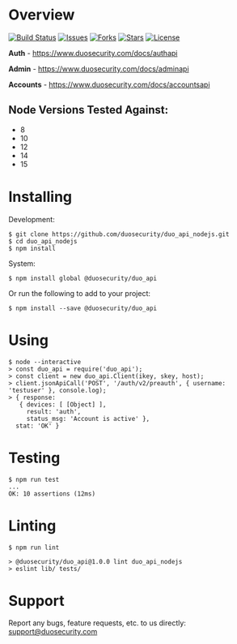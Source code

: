 # Overview

[![Build Status](https://travis-ci.org/duosecurity/duo_api_nodejs.svg?branch=master)](https://travis-ci.org/duosecurity/duo_api_nodejs)
[![Issues](https://img.shields.io/github/issues/duosecurity/duo_api_nodejs)](https://github.com/duosecurity/duo_api_nodejs/issues)
[![Forks](https://img.shields.io/github/forks/duosecurity/duo_api_nodejs)](https://github.com/duosecurity/duo_api_nodejs/network/members)
[![Stars](https://img.shields.io/github/stars/duosecurity/duo_api_nodejs)](https://github.com/duosecurity/duo_api_nodejs/stargazers)
[![License](https://img.shields.io/badge/License-View%20License-orange)](https://github.com/duosecurity/duo_api_nodejs/blob/master/LICENSE)

**Auth** - https://www.duosecurity.com/docs/authapi

**Admin** - https://www.duosecurity.com/docs/adminapi

**Accounts** - https://www.duosecurity.com/docs/accountsapi

## Node Versions Tested Against:
* 8
* 10
* 12
* 14
* 15

# Installing

Development:

```
$ git clone https://github.com/duosecurity/duo_api_nodejs.git
$ cd duo_api_nodejs
$ npm install
```

System:

```
$ npm install global @duosecurity/duo_api
```

Or run the following to add to your project:

```
$ npm install --save @duosecurity/duo_api
```

# Using

```
$ node --interactive
> const duo_api = require('duo_api');
> const client = new duo_api.Client(ikey, skey, host);
> client.jsonApiCall('POST', '/auth/v2/preauth', { username: 'testuser' }, console.log);
> { response:
   { devices: [ [Object] ],
     result: 'auth',
     status_msg: 'Account is active' },
  stat: 'OK' }
```

# Testing

```
$ npm run test
...
OK: 10 assertions (12ms)
```

# Linting

```
$ npm run lint

> @duosecurity/duo_api@1.0.0 lint duo_api_nodejs
> eslint lib/ tests/
```

# Support

Report any bugs, feature requests, etc. to us directly: support@duosecurity.com
